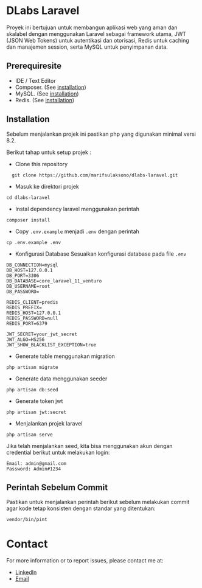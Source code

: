 
# DLabs Laravel

Proyek ini bertujuan untuk membangun aplikasi web yang aman dan skalabel dengan menggunakan Laravel sebagai framework utama, JWT (JSON Web Tokens) untuk autentikasi dan otorisasi, Redis untuk caching dan manajemen session, serta MySQL untuk penyimpanan data.

## Prerequiresite
- IDE / Text Editor
- Composer. (See [installation](https://www.hostinger.co.id/tutorial/cara-install-composer))
- MySQL. (See [installation](https://dev.mysql.com/doc/mysql-installation-excerpt/5.7/en/))
- Redis. (See [installation](https://redis.io/docs/latest/operate/oss_and_stack/install/install-redis/))

## Installation

Sebelum menjalankan projek ini pastikan php yang digunakan minimal versi 8.2. 

Berikut tahap untuk setup projek :
- Clone this repository
```
  git clone https://github.com/marifsulaksono/dlabs-laravel.git
```
- Masuk ke direktori projek
```
cd dlabs-laravel
```
- Instal dependency laravel menggunakan perintah
```
composer install
```
- Copy `.env.example` menjadi `.env` dengan perintah
```
cp .env.example .env
```
- Konfigurasi Database
Sesuaikan konfigurasi database pada file `.env`
```
DB_CONNECTION=mysql
DB_HOST=127.0.0.1
DB_PORT=3306
DB_DATABASE=core_laravel_11_venturo
DB_USERNAME=root
DB_PASSWORD=

REDIS_CLIENT=predis
REDIS_PREFIX=
REDIS_HOST=127.0.0.1
REDIS_PASSWORD=null
REDIS_PORT=6379

JWT_SECRET=your_jwt_secret
JWT_ALGO=HS256
JWT_SHOW_BLACKLIST_EXCEPTION=true
```
- Generate table menggunakan migration
```
php artisan migrate
```
- Generate data menggunakan seeder
```
php artisan db:seed
```
- Generate token jwt
```
php artisan jwt:secret
```
- Menjalankan projek laravel
```
php artisan serve
```

Jika telah menjalankan seed, kita bisa menggunakan akun dengan credential berikut untuk melakukan login:
```
Email: admin@gmail.com
Password: Admin#1234
```

## Perintah Sebelum Commit

Pastikan untuk menjalankan perintah berikut sebelum melakukan commit agar kode tetap konsisten dengan standar yang ditentukan:
```
vendor/bin/pint
``` 

# Contact
For more information or to report issues, please contact me at:

* [LinkedIn](https://www.linkedin.com/in/marifsulaksono/)
* [Email](mailto:marifsulaksono@gmail.com)